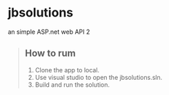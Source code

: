 # jbsolutions
 an simple ASP.net web API 2
> ## How to rum
> 
> 1.   Clone the app to local.
> 2.   Use visual studio to open the jbsolutions.sln.
> 3.   Build and run the solution.
> 
